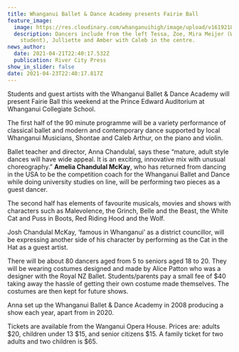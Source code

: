 ```yaml
---
title: Whanganui Ballet & Dance Academy presents Fairie Ball
feature_image:
  image: https://res.cloudinary.com/whanganuihigh/image/upload/v1619218157/News/Dance._Mira_RCP_22.4.21.jpg
  description: Dancers include from the left Tessa, Zoe, Mira Meijer (WHS
    student), Julliette and Amber with Caleb in the centre.
news_author:
  date: 2021-04-21T22:40:17.532Z
  publication: River City Press
show_in_slider: false
date: 2021-04-23T22:40:17.817Z
---
```

Students and guest artists with the Whanganui Ballet & Dance Academy will present Fairie Ball this weekend at the Prince Edward Auditorium at Whanganui Collegiate School.

The first half of the 90 minute programme will be a variety performance of classical ballet and modern and contemporary dance supported by local Whanganui Musicians, Shontae and Caleb Arthur, on the piano and violin.

Ballet teacher and director, Anna Chandulal, says these “mature, adult style dances will have wide appeal. It is an exciting, innovative mix with unusual choreography.” **Amelia Chandulal McKay**, who has returned from dancing in the USA to be the competition coach for the Whanganui Ballet and Dance while doing university studies on line, will be performing two pieces as a guest dancer.

The second half has elements of favourite musicals, movies and shows with characters such as Malevolence, the Grinch, Belle and the Beast, the White Cat and Puss in Boots, Red Riding Hood and the Wolf. 

Josh Chandulal McKay, ‘famous in Whanganui’ as a district councillor, will be expressing another side of his character by performing as the Cat in the Hat as a guest artist.

There will be about 80 dancers aged from 5 to seniors aged 18 to 20. They will be wearing costumes designed and made by Alice Patton who was a designer with the Royal NZ Ballet. Students/parents pay a small fee of $40 taking away the hassle of getting their own costume made themselves. The costumes are then kept for future shows.

Anna set up the Whanganui Ballet & Dance Academy in 2008 producing a show each year, apart from in 2020. 

Tickets are available from the Wanganui Opera House. Prices are: adults $20, children under 13  $15, and senior citizens $15. A family ticket for two adults and two children is $65. 